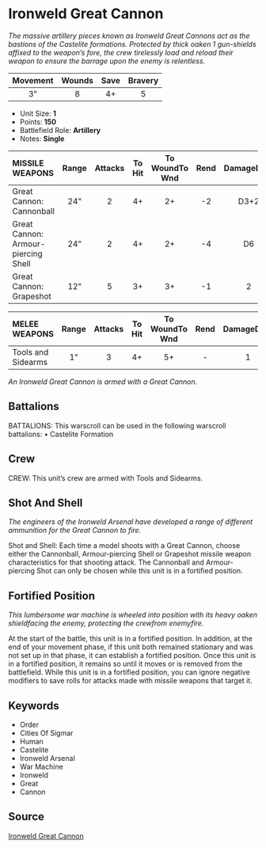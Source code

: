 # Ironweld Great Cannon

_The massive artillery pieces known as Ironweld Great Cannons act as the bastions of the Castelite formations. Protected by thick oaken 1 gun-shields affixed to the weapon’s fore, the crew tirelessly load and reload their weapon to ensure the barrage upon the enemy is relentless._


| Movement | Wounds | Save | Bravery |
|:--------:|:------:|:----:|:-------:|
| 3" | 8 | 4+ | 5 |

* Unit Size: **1**
* Points: **150**
* Battlefield Role: **Artillery**
* Notes: **Single**

| MISSILE WEAPONS | Range | Attacks | To Hit | To WoundTo Wnd | Rend | DamageDmg |
|:---|:--:|:--:|:--:|:--:|:--:|:--:|
| Great Cannon: Cannonball | 24" | 2 | 4+ | 2+ | -2 | D3+2 |
| Great Cannon: Armour-piercing Shell | 24" | 2 | 4+ | 2+ | -4 | D6 |
| Great Cannon: Grapeshot | 12" | 5 | 3+ | 3+ | -1 | 2 |


| MELEE WEAPONS | Range | Attacks | To Hit | To WoundTo Wnd | Rend | DamageDmg |
|:---|:--:|:--:|:--:|:--:|:--:|:--:|
| Tools and Sidearms | 1" | 3 | 4+ | 5+ | - | 1 |


_An Ironweld Great Cannon is armed with a Great Cannon._

## Battalions

BATTALIONS: This warscroll can be used in the following warscroll battalions: • Castelite Formation

## Crew

CREW: This unit’s crew are armed with Tools and Sidearms.

## Shot And Shell

_The engineers of the Ironweld Arsenal have developed a range of different ammunition for the Great Cannon to fire._

Shot and Shell: Each time a model shoots with a Great Cannon, choose either the Cannonball, Armour-piercing Shell or Grapeshot missile weapon characteristics for that shooting attack. The Cannonball and Armour-piercing Shot can only be chosen while this unit is in a fortified position.

## Fortified Position

_This lumbersome war machine is wheeled into position with its heavy oaken shieldfacing the enemy, protecting the crewfrom enemyfire._

At the start of the battle, this unit is in a fortified position. In addition, at the end of your movement phase, if this unit both remained stationary and was not set up in that phase, it can establish a fortified position. Once this unit is in a fortified position, it remains so until it moves or is removed from the battlefield. While this unit is in a fortified position, you can ignore negative modifiers to save rolls for attacks made with missile weapons that target it.

## Keywords

* Order
* Cities Of Sigmar
* Human
* Castelite
* Ironweld Arsenal
* War Machine
* Ironweld
* Great
* Cannon


## Source

[Ironweld Great Cannon](https://wahapedia.ru/aos3/factions/cities-of-sigmar/Ironweld-Great-Cannon)
